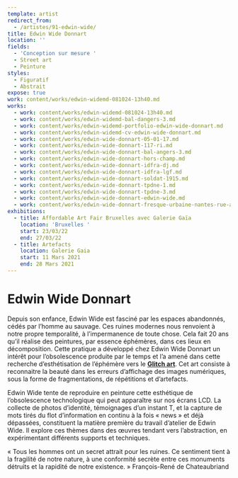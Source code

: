 ```yaml
---
template: artist
redirect_from:
  - /artistes/91-edwin-wide/
title: Edwin Wide Donnart
location: ''
fields:
  - 'Conception sur mesure '
  - Street art
  - Peinture
styles:
  - Figuratif
  - Abstrait
expose: true
work: content/works/edwin-widemd-081024-13h40.md
works:
  - work: content/works/edwin-widemd-081024-13h40.md
  - work: content/works/edwin-widemd-bal-dangers-3.md
  - work: content/works/edwin-widemd-portfolio-edwin-wide-donnart.md
  - work: content/works/edwin-widemd-cv-edwin-wide-donnart.md
  - work: content/works/edwin-wide-donnart-05-01-17.md
  - work: content/works/edwin-wide-donnart-117-ri.md
  - work: content/works/edwin-wide-donnart-bal-angers-3.md
  - work: content/works/edwin-wide-donnart-hors-champ.md
  - work: content/works/edwin-wide-donnart-idfra-dj.md
  - work: content/works/edwin-wide-donnart-idfra-lgf.md
  - work: content/works/edwin-wide-donnart-soldat-1915.md
  - work: content/works/edwin-wide-donnart-tpdne-1.md
  - work: content/works/edwin-wide-donnart-tpdne-3.md
  - work: content/works/edwin-wide-donnart-edwin-wide.md
  - work: content/works/edwin-wide-donnart-fresque-urbaine-nantes-rue-arche-seche.md
exhibitions:
  - title: Affordable Art Fair Bruxelles avec Galerie Gaïa
    location: 'Bruxelles '
    start: 23/03/22
    end: 27/03/22
  - title: Artefacts
    location: Galerie Gaia
    start: 11 Mars 2021
    end: 28 Mars 2021
---
```


# Edwin Wide Donnart

Depuis son enfance, Edwin Wide est fasciné par les espaces abandonnés, cédés par l’homme au sauvage. Ces ruines modernes nous renvoient à notre propre temporalité, à l’impermanence de toute chose. Cela fait 20 ans qu’il réalise des peintures, par essence éphémères, dans ces lieux en décomposition. Cette pratique a développé chez Edwin Wide Donnart un intérêt pour l’obsolescence produite par le temps et l’a amené dans cette recherche d’esthétisation de l’éphémère vers le **[Glitch art](https://www.beauxarts.com/grand-format/le-glitch-ou-le-bug-erige-au-rang-dart/ "glitch beaux arts magazine")**. Cet art consiste à reconnaitre la beauté dans les erreurs d’affichage des images numériques, sous la forme de fragmentations, de répétitions et d’artefacts.

Edwin Wide tente de reproduire en peinture cette esthétique de l’obsolescence technologique qui peut apparaître sur nos écrans LCD. La collecte de photos d’identité, témoignages d’un instant T, et la capture de mots tirés du flot d’information en continu à la fois « news » et déjà dépassées, constituent la matière première du travail d’atelier de Edwin Wide. Il explore ces thèmes dans des œuvres tendant vers l’abstraction, en expérimentant différents supports et techniques.

« Tous les hommes ont un secret attrait pour les ruines. Ce sentiment tient à la fragilité de notre nature, à une conformité secrète entre ces monuments détruits et la rapidité de notre existence. »
François-René de Chateaubriand
